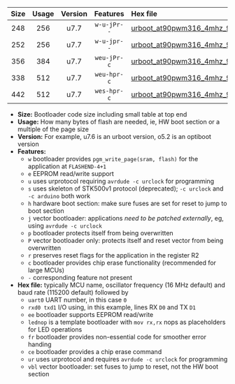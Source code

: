 |Size|Usage|Version|Features|Hex file|
|:-:|:-:|:-:|:-:|:--|
|248|256|u7.7|`w-u-jPr--`|[urboot_at90pwm316_4mhz_9600bps_uart0_rxd4_txd3_lednop_ur_vbl.hex](https://raw.githubusercontent.com/stefanrueger/urboot.hex/main/mcus/at90pwm316/fcpu_4mhz/9600_bps/urboot_at90pwm316_4mhz_9600bps_uart0_rxd4_txd3_lednop_ur_vbl.hex)|
|252|256|u7.7|`w-u-jpr--`|[urboot_at90pwm316_4mhz_9600bps_uart0_rxd4_txd3_lednop_fr_ur_vbl.hex](https://raw.githubusercontent.com/stefanrueger/urboot.hex/main/mcus/at90pwm316/fcpu_4mhz/9600_bps/urboot_at90pwm316_4mhz_9600bps_uart0_rxd4_txd3_lednop_fr_ur_vbl.hex)|
|356|384|u7.7|`weu-jPr-c`|[urboot_at90pwm316_4mhz_9600bps_uart0_rxd4_txd3_ee_lednop_fr_ce_ur_vbl.hex](https://raw.githubusercontent.com/stefanrueger/urboot.hex/main/mcus/at90pwm316/fcpu_4mhz/9600_bps/urboot_at90pwm316_4mhz_9600bps_uart0_rxd4_txd3_ee_lednop_fr_ce_ur_vbl.hex)|
|338|512|u7.7|`weu-hpr-c`|[urboot_at90pwm316_4mhz_9600bps_uart0_rxd4_txd3_ee_lednop_fr_ce_ur.hex](https://raw.githubusercontent.com/stefanrueger/urboot.hex/main/mcus/at90pwm316/fcpu_4mhz/9600_bps/urboot_at90pwm316_4mhz_9600bps_uart0_rxd4_txd3_ee_lednop_fr_ce_ur.hex)|
|442|512|u7.7|`wes-hpr-c`|[urboot_at90pwm316_4mhz_9600bps_uart0_rxd4_txd3_ee_lednop_fr_ce.hex](https://raw.githubusercontent.com/stefanrueger/urboot.hex/main/mcus/at90pwm316/fcpu_4mhz/9600_bps/urboot_at90pwm316_4mhz_9600bps_uart0_rxd4_txd3_ee_lednop_fr_ce.hex)|

- **Size:** Bootloader code size including small table at top end
- **Usage:** How many bytes of flash are needed, ie, HW boot section or a multiple of the page size
- **Version:** For example, u7.6 is an urboot version, o5.2 is an optiboot version
- **Features:**
  + `w` bootloader provides `pgm_write_page(sram, flash)` for the application at `FLASHEND-4+1`
  + `e` EEPROM read/write support
  + `u` uses urprotocol requiring `avrdude -c urclock` for programming
  + `s` uses skeleton of STK500v1 protocol (deprecated); `-c urclock` and `-c arduino` both work
  + `h` hardware boot section: make sure fuses are set for reset to jump to boot section
  + `j` vector bootloader: applications *need to be patched externally*, eg, using `avrdude -c urclock`
  + `p` bootloader protects itself from being overwritten
  + `P` vector bootloader only: protects itself and reset vector from being overwritten
  + `r` preserves reset flags for the application in the register R2
  + `c` bootloader provides chip erase functionality (recommended for large MCUs)
  + `-` corresponding feature not present
- **Hex file:** typically MCU name, oscillator frequency (16 MHz default) and baud rate (115200 default) followed by
  + `uart0` UART number, in this case `0`
  + `rxd0 txd1` I/O using, in this example, lines RX `D0` and TX `D1`
  + `ee` bootloader supports EEPROM read/write
  + `lednop` is a template bootloader with `mov rx,rx` nops as placeholders for LED operations
  + `fr` bootloader provides non-essential code for smoother error handing
  + `ce` bootloader provides a chip erase command
  + `ur` uses urprotocol and requires `avrdude -c urclock` for programming
  + `vbl` vector bootloader: set fuses to jump to reset, not the HW boot section
